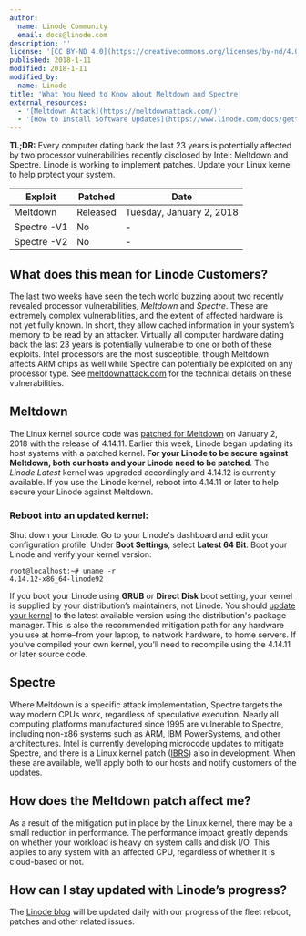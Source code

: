 ```yaml
---
author:
  name: Linode Community
  email: docs@linode.com
description: '' 
license: '[CC BY-ND 4.0](https://creativecommons.org/licenses/by-nd/4.0)'
published: 2018-1-11
modified: 2018-1-11
modified_by:
  name: Linode
title: 'What You Need to Know about Meltdown and Spectre'
external_resources:
  - '[Meltdown Attack](https://meltdownattack.com/)'
  - '[How to Install Software Updates](https://www.linode.com/docs/getting-started/#install-software-updates)'
---
```


**TL;DR:** Every computer dating back the last 23 years is potentially affected by two processor vulnerabilities recently disclosed by Intel: Meltdown and Spectre. Linode is working to implement patches. Update your Linux kernel to help protect your system. 

| Exploit  | Patched  | Date  |
|---|---|---|
| Meltdown  | Released   | Tuesday, January 2, 2018   |
| Spectre -V1  |  No | -   | 
| Spectre -V2   |  No | -   |

## What does this mean for Linode Customers?

The last two weeks have seen the tech world buzzing about two recently revealed processor vulnerabilities, *Meltdown* and *Spectre*. These are extremely complex vulnerabilities, and the extent of affected hardware is not yet fully known. In short, they allow cached information in your system’s memory to be read by an attacker.
Virtually all computer hardware dating back the last 23 years is potentially vulnerable to one or both of these exploits.
Intel processors are the most susceptible, though Meltdown affects ARM chips as well while Spectre can potentially be exploited on any processor type. See [meltdownattack.com](https://meltdownattack.com/) for the technical details on these vulnerabilities.

## Meltdown

The Linux kernel source code was [patched for Meltdown](https://cdn.kernel.org/pub/linux/kernel/v4.x/ChangeLog-4.14.11) on January 2, 2018 with the release of 4.14.11. Earlier this week, Linode began updating its host systems with a patched kernel. 
**For your Linode to be secure against Meltdown, both our hosts and your Linode need to be patched**.
The *Linode Latest* kernel was upgraded accordingly and 4.14.12 is currently available. If you use the Linode kernel, reboot into 4.14.11 or later to help secure your Linode against Meltdown.
### Reboot into an updated kernel:
Shut down your Linode.
 Go to your Linode's dashboard and edit your configuration profile. Under **Boot Settings**, select **Latest 64 Bit**.
 Boot your Linode and verify your kernel version:
        
    root@localhost:~# uname -r
    4.14.12-x86_64-linode92
If you boot your Linode using **GRUB** or **Direct Disk** boot setting, your kernel is supplied by your distribution’s maintainers, not Linode. You should [update your kernel](/docs/tools-reference/linux-package-management/) to the latest available version using the distribution's package manager. This is also the recommended mitigation path for any hardware you use at home–from your laptop, to network hardware, to home servers. If you’ve compiled your own kernel, you’ll need to recompile using the 4.14.11 or later source code. 

## Spectre
Where Meltdown is a specific attack implementation, Spectre targets the way modern CPUs work, regardless of speculative execution. Nearly all computing platforms manufactured since 1995 are vulnerable to Spectre, including non-x86 systems such as ARM, IBM PowerSystems, and other architectures.
Intel is currently developing microcode updates to mitigate Spectre, and there is a Linux kernel patch ([IBRS](https://lwn.net/Articles/743019/)) also in development. When these are available, we’ll apply both to our hosts and notify customers of the updates.

## How does the Meltdown patch affect me?

As a result of the mitigation put in place by the Linux kernel, there may be a small reduction in performance. The performance impact greatly depends on whether your workload is heavy on system calls and disk I/O.
This applies to any system with an affected CPU, regardless of whether it is cloud-based or not.

## How can I stay updated with Linode’s progress?

The [Linode blog](https://blog.linode.com/2018/01/03/cpu-vulnerabilities-meltdown-spectre/) will be updated daily with our progress of the fleet reboot, patches and other related issues.





